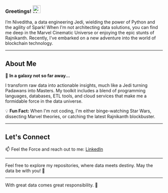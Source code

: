 ### Greetings! <img src="https://raw.githubusercontent.com/Tarikul-Islam-Anik/Animated-Fluent-Emojis/master/Emojis/Hand%20gestures/Vulcan%20Salute.png" alt="Vulcan Salute" width="25" height="25" />

I’m Niveditha, a data engineering Jedi, wielding the power of Python and the agility of Spark! When I'm not architecting data solutions, you can find me deep in the Marvel Cinematic Universe or enjoying the epic stunts of Rajnikanth. Recently, I've embarked on a new adventure into the world of blockchain technology. 

---

## About Me

🌌 **In a galaxy not so far away...**

I transform raw data into actionable insights, much like a Jedi turning Padawans into Masters. My toolkit includes a blend of programming languages, databases, ETL tools, and cloud services that make me a formidable force in the data universe.

💡 **Fun Fact:** When I'm not coding, I'm either binge-watching Star Wars, dissecting Marvel theories, or catching the latest Rajnikanth blockbuster.

---

## Let's Connect

📫 Feel the Force and reach out to me:
[LinkedIn](https://www.linkedin.com/in/nivesayee/)

---

Feel free to explore my repositories, where data meets destiny. May the data be with you! 🚀

---

With great data comes great responsibility. 🌌
